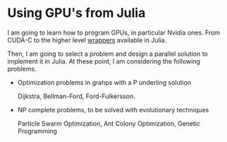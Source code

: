 # Using GPU's from Julia

I am going to learn how to program GPUs, in particular Nvidia ones. From CUDA-C
to the higher level [wrappers](https://juliagpu.gitlab.io/CUDA.jl/) available in
Julia.

Then, I am going to select a problem and design a parallel solution to implement
it in Julia. At these point, I am considering the following problems.

* Optimization problems in grahps with a P underling solution

  Dijkstra, Bellman-Ford, Ford-Fulkersson.
* NP complete problems, to be solved with evolutionary techniques

  Particle Swarm Optimization, Ant Colony Optimization, Genetic Programming
